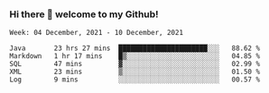 ### Hi there 👋 welcome to my Github! 

<!--START_SECTION:waka-->
```text
Week: 04 December, 2021 - 10 December, 2021

Java       23 hrs 27 mins  ██████████████████████░░░   88.62 % 
Markdown   1 hr 17 mins    █▒░░░░░░░░░░░░░░░░░░░░░░░   04.85 % 
SQL        47 mins         ▓░░░░░░░░░░░░░░░░░░░░░░░░   02.99 % 
XML        23 mins         ▒░░░░░░░░░░░░░░░░░░░░░░░░   01.50 % 
Log        9 mins          ░░░░░░░░░░░░░░░░░░░░░░░░░   00.57 % 
```
<!--END_SECTION:waka-->
